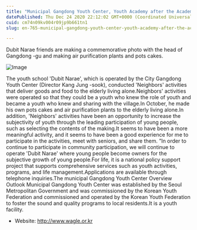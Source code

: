 ```yaml
---
title: "Municipal Gangdong Youth Center, Youth Academy after the Academy 'Dubit Narae' 2020 Neighborhood Guard"
datePublished: Thu Dec 24 2020 22:12:02 GMT+0000 (Coordinated Universal Time)
cuid: cm74n09kv004r09jp9b661tn1
slug: en-765-municipal-gangdong-youth-center-youth-academy-after-the-academy-dubit-narae-2020-neighborhood-guard

---
```



Dubit Narae friends are making a commemorative photo with the head of Gangdong -gu and making air purification plants and pots cakes.

![Image](https://cdn.hashnode.com/res/hashnode/image/upload/v1739529592656/1c8d5f42-59c2-4f85-b6dc-5a2d64949c5a.jpeg)

The youth school 'Dubit Narae', which is operated by the City Gangdong Youth Center (Director Kang Jung -sook), conducted 'Neighbors' activities that deliver goods and food to the elderly living alone.Neighbors' activities were operated so that they could be a youth who knew the role of youth and became a youth who knew and sharing with the village.In October, he made his own pots cakes and air purification plants to the elderly living alone.In addition, 'Neighbors' activities have been an opportunity to increase the subjectivity of youth through the leading participation of young people, such as selecting the contents of the making.It seems to have been a more meaningful activity, and it seems to have been a good experience for me to participate in the activities, meet with seniors, and share them. ”In order to continue to participate in community participation, we will continue to operate 'Dubit Narae' where young people become owners for the subjective growth of young people.For life, it is a national policy support project that supports comprehensive services such as youth activities, programs, and life management.Applications are available through telephone inquiries.The municipal Gangdong Youth Center Overview Outlook Municipal Gangdong Youth Center was established by the Seoul Metropolitan Government and was commissioned by the Korean Youth Federation and commissioned and operated by the Korean Youth Federation to foster the sound and quality programs to local residents.It is a youth facility.

- Website: http://www.wagle.or.kr